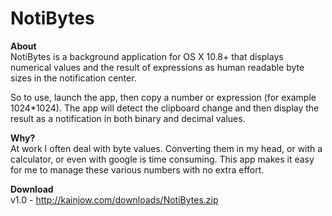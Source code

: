 NotiBytes
=========

**About**  
NotiBytes is a background application for OS X 10.8+ that displays numerical values and the result of expressions as human readable byte sizes in the notification center.

So to use, launch the app, then copy a number or expression (for example 1024*1024). The app will detect the clipboard change and then display the result as a notification in both binary and decimal values.

**Why?**  
At work I often deal with byte values. Converting them in my head, or with a calculator, or even with google is time consuming. This app makes it easy for me to manage these various numbers with no extra effort.

**Download**  
v1.0 - http://kainjow.com/downloads/NotiBytes.zip
